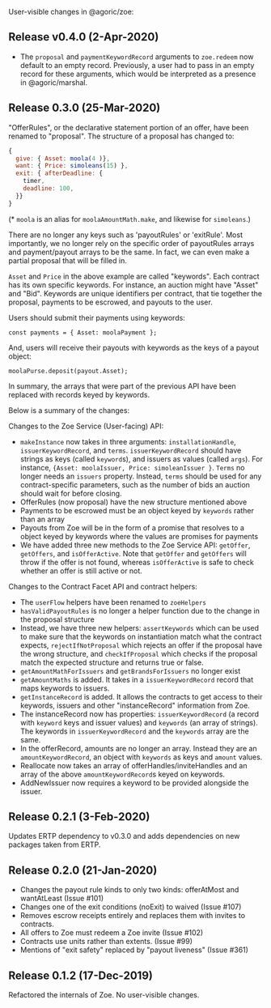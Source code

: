 User-visible changes in @agoric/zoe:

## Release v0.4.0 (2-Apr-2020)

* The `proposal` and `paymentKeywordRecord` arguments to `zoe.redeem` now default to an empty record. Previously, a user had to pass in an empty record for these arguments, which would be interpreted as a presence in @agoric/marshal. 

## Release 0.3.0 (25-Mar-2020)

"OfferRules", or the declarative statement portion of an offer, have
been renamed to "proposal". The structure of a proposal has changed to:

```js
{
  give: { Asset: moola(4 )},
  want: { Price: simoleans(15) },
  exit: { afterDeadline: {
    timer,
    deadline: 100,
  }}
}
```

(* `moola` is an alias for `moolaAmountMath.make`, and likewise for
`simoleans`.)

There are no longer any keys such as 'payoutRules' or 'exitRule'. Most
importantly, we no longer rely on the specific order of payoutRules
arrays and payment/payout arrays to be the same. In fact, we can even
make a partial proposal that will be filled in. 

`Asset` and `Price` in the above example are called "keywords". Each
contract has its own specific keywords. For instance, an auction
might have "Asset" and "Bid". Keywords are unique identifiers per
contract, that tie together the proposal, payments to be escrowed, and
payouts to the user.

Users should submit their payments using keywords:

``` const payments = { Asset: moolaPayment }; ```

And, users will receive their payouts with keywords as the keys of a
payout object:

``` moolaPurse.deposit(payout.Asset); ```

In summary, the arrays that were part of the previous API have been
replaced with records keyed by keywords.

Below is a summary of the changes:

Changes to the Zoe Service (User-facing) API:
* `makeInstance` now takes in three arguments: `installationHandle`,
  `issuerKeywordRecord`, and `terms`. `issuerKeywordRecord` should have strings
  as keys (called `keyword`s), and issuers as values (called `args`).
  For instance, `{Asset: moolaIssuer, Price: simoleanIssuer }`. `Terms`
  no longer needs an `issuers` property. Instead, `terms` should be used for
  any contract-specific parameters, such as the number of bids an
  auction should wait for before closing.
* OfferRules (now proposal) have the new structure mentioned above
* Payments to be escrowed must be an object keyed by `keywords` rather
  than an array
* Payouts from Zoe will be in the form of a promise that resolves to a
  object keyed by keywords where the values are promises for
  payments
* We have added three new methods to the Zoe Service API: `getOffer`,
  `getOffers`, and `isOfferActive`. Note that `getOffer` and
  `getOffers` will throw if the offer is not found, whereas
  `isOfferActive` is safe to check whether an offer is still active or
  not. 

Changes to the Contract Facet API and contract helpers:
* The `userFlow` helpers have been renamed to `zoeHelpers`
* `hasValidPayoutRules` is no longer a helper function due to the
  change in the proposal structure
* Instead, we have three new helpers: `assertKeywords` which can be
  used to make sure that the keywords on instantiation match what
  the contract expects, `rejectIfNotProposal` which rejects an
  offer if the proposal have the wrong structure, and
  `checkIfProposal` which checks if the proposal match the
  expected structure and returns true or false.
* `getAmountMathForIssuers` and `getBrandsForIssuers` no longer exist
* `getAmountMaths` is added. It takes in a `issuerKeywordRecord`
  record that maps keywords to issuers.
* `getInstanceRecord` is added. It allows the contracts to get access
  to their keywords, issuers and other "instanceRecord" information from
  Zoe.
* The instanceRecord now has properties: `issuerKeywordRecord` (a record with
  `keyword` keys and issuer values) and `keywords` (an array of
  strings). The keywords in `issuerKeywordRecord` and the `keywords` array
  are the same.
* In the offerRecord, amounts are no longer an array. Instead they are
  an `amountKeywordRecord`, an object with `keywords` as keys and `amount`
  values. 
* Reallocate now takes an array of offerHandles/inviteHandles and an
  array of the above `amountKeywordRecord`s keyed on keywords.
* AddNewIssuer now requires a keyword to be provided alongside the issuer.

## Release 0.2.1 (3-Feb-2020)

Updates ERTP dependency to v0.3.0 and adds dependencies on new
packages taken from ERTP. 

## Release 0.2.0 (21-Jan-2020)

* Changes the payout rule kinds to only two kinds: offerAtMost and wantAtLeast (Issue #101)
* Changes one of the exit conditions (noExit) to waived (Issue #107)
* Removes escrow receipts entirely and replaces them with invites to contracts.
* All offers to Zoe must redeem a Zoe invite (Issue #102)
* Contracts use units rather than extents. (Issue #99)
* Mentions of "exit safety" replaced by "payout liveness" (Issue #361)

## Release 0.1.2 (17-Dec-2019)

Refactored the internals of Zoe. No user-visible changes.
